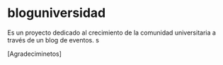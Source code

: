 # bloguniversidad
Es un proyecto dedicado al crecimiento de la comunidad universitaria a través de un blog de eventos.
s

[Agradeciminetos]
